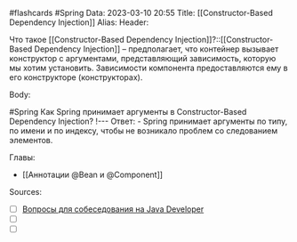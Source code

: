 #flashcards #Spring 
Data: 2023-03-10 20:55
Title: [[Constructor-Based Dependency Injection]]
Alias:
Header:

Что такое [[Constructor-Based Dependency Injection]]?::[[Constructor-Based Dependency Injection]] – предполагает, что контейнер вызывает конструктор с аргументами, представляющий зависимость, которую мы хотим установить. Зависимости компонента предоставляются ему в его конструкторе (конструкторах).
<!--SR:!2023-11-03,10,350-->


Body:


#Spring 
Как Spring принимает аргументы в Constructor-Based Dependency Injection?
!---
Ответ:
	- Spring принимает аргументы по типу, по имени и по индексу, чтобы не возникало проблем со следованием элементов.
<!--SR:!2023-10-31,6,250-->




Главы:
- [[Аннотации @Bean и @Component]]


Sources:
- [ ] [Вопросы для собеседования на Java Developer](https://github.com/enhorse/java-interview/blob/master/README.md#%D0%9E%D0%9E%D0%9F)
- [ ] []()
- [ ] []()
